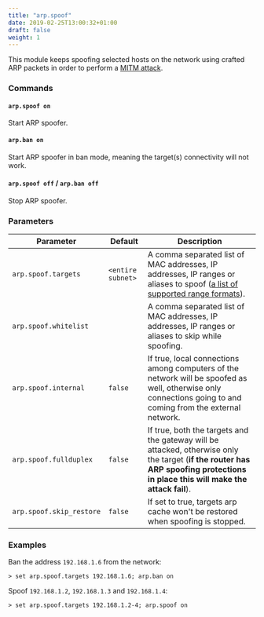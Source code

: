 ```yaml
---
title: "arp.spoof"
date: 2019-02-25T13:00:32+01:00
draft: false
weight: 1
---
```


This module keeps spoofing selected hosts on the network using crafted ARP packets in order to perform a [MITM attack](/modules/ethernet/spoofers/#what-is-a-mitm-attack).

### Commands

#### `arp.spoof on`

Start ARP spoofer.

#### `arp.ban on`

Start ARP spoofer in ban mode, meaning the target(s) connectivity will not work.

#### `arp.spoof off` / `arp.ban off`

Stop ARP spoofer.

### Parameters

| Parameter                | Default           | Description                                                                                                                                                                     |
| ------------------------ | ----------------- | ------------------------------------------------------------------------------------------------------------------------------------------------------------------------------- |
| `arp.spoof.targets`      | `<entire subnet>` | A comma separated list of MAC addresses, IP addresses, IP ranges or aliases to spoof ([a list of supported range formats](https://github.com/malfunkt/iprange)).                |
| `arp.spoof.whitelist`    |                   | A comma separated list of MAC addresses, IP addresses, IP ranges or aliases to skip while spoofing.                                                                             |
| `arp.spoof.internal`     | `false`           | If true, local connections among computers of the network will be spoofed as well, otherwise only connections going to and coming from the external network.                    |
| `arp.spoof.fullduplex`   | `false`           | If true, both the targets and the gateway will be attacked, otherwise only the target (**if the router has ARP spoofing protections in place this will make the attack fail**). |
| `arp.spoof.skip_restore` | `false`           | If set to true, targets arp cache won't be restored when spoofing is stopped.                                                                                                   |

### Examples

Ban the address `192.168.1.6` from the network:

    > set arp.spoof.targets 192.168.1.6; arp.ban on

Spoof `192.168.1.2`, `192.168.1.3` and `192.168.1.4`:

    > set arp.spoof.targets 192.168.1.2-4; arp.spoof on
